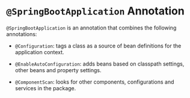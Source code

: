 # `@SpringBootApplication` Annotation

`@SpringBootApplication` is an annotation that combines the following annotations:

* `@Configuration`: tags a class as a source of bean definitions for the application context.

* `@EnableAutoConfiguration`: adds beans based on classpath settings, other beans and property settings.

* `@ComponentScan`: looks for other components, configurations and services in the package.

